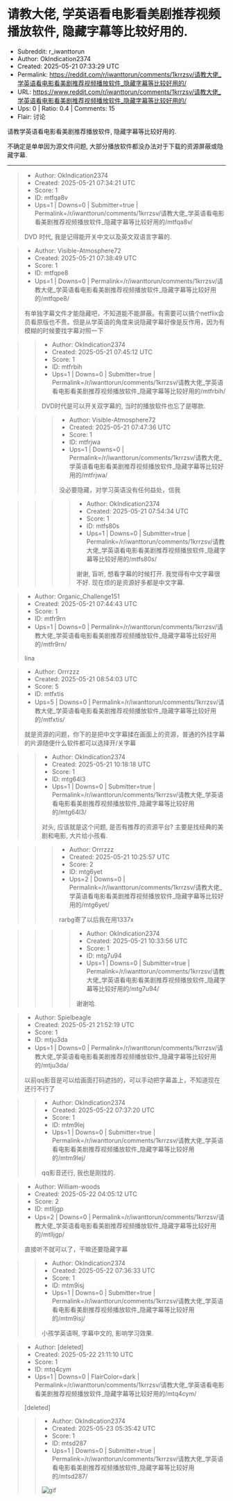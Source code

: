 # 请教大佬, 学英语看电影看美剧推荐视频播放软件, 隐藏字幕等比较好用的.

- Subreddit: r_iwanttorun
- Author: OkIndication2374
- Created: 2025-05-21 07:33:29 UTC
- Permalink: https://reddit.com/r/iwanttorun/comments/1krrzsv/请教大佬_学英语看电影看美剧推荐视频播放软件_隐藏字幕等比较好用的/
- URL: https://www.reddit.com/r/iwanttorun/comments/1krrzsv/请教大佬_学英语看电影看美剧推荐视频播放软件_隐藏字幕等比较好用的/
- Ups: 0 | Ratio: 0.4 | Comments: 15
- Flair: 讨论


请教学英语看电影看美剧推荐播放软件, 隐藏字幕等比较好用的.

不确定是单单因为源文件问题,
大部分播放软件都没办法对于下载的资源屏蔽或隐藏字幕.


---

> - Author: OkIndication2374
> - Created: 2025-05-21 07:34:21 UTC
> - Score: 1
> - ID: mtfqa8v
> - Ups=1 | Downs=0 | Submitter=true | Permalink=/r/iwanttorun/comments/1krrzsv/请教大佬_学英语看电影看美剧推荐视频播放软件_隐藏字幕等比较好用的/mtfqa8v/
>
> DVD 时代, 我是记得能开关中文以及英文双语言字幕的.

> - Author: Visible-Atmosphere72
> - Created: 2025-05-21 07:38:49 UTC
> - Score: 1
> - ID: mtfqpe8
> - Ups=1 | Downs=0 | Permalink=/r/iwanttorun/comments/1krrzsv/请教大佬_学英语看电影看美剧推荐视频播放软件_隐藏字幕等比较好用的/mtfqpe8/
>
> 有单独字幕文件才能隐藏吧，不知道能不能屏蔽。有需要可以搞个netflix会员看原版也不贵。但是从学英语的角度来说隐藏字幕好像是反作用，因为有模糊的时候要找字幕对照一下

>> - Author: OkIndication2374
>> - Created: 2025-05-21 07:45:12 UTC
>> - Score: 1
>> - ID: mtfrbih
>> - Ups=1 | Downs=0 | Submitter=true | Permalink=/r/iwanttorun/comments/1krrzsv/请教大佬_学英语看电影看美剧推荐视频播放软件_隐藏字幕等比较好用的/mtfrbih/
>>
>> DVD时代是可以开关双字幕的, 当时的播放软件也忘了是哪款.

>>> - Author: Visible-Atmosphere72
>>> - Created: 2025-05-21 07:47:36 UTC
>>> - Score: 1
>>> - ID: mtfrjwa
>>> - Ups=1 | Downs=0 | Permalink=/r/iwanttorun/comments/1krrzsv/请教大佬_学英语看电影看美剧推荐视频播放软件_隐藏字幕等比较好用的/mtfrjwa/
>>>
>>> 没必要隐藏，对学习英语没有任何益处，信我

>>>> - Author: OkIndication2374
>>>> - Created: 2025-05-21 07:54:34 UTC
>>>> - Score: 1
>>>> - ID: mtfs80s
>>>> - Ups=1 | Downs=0 | Submitter=true | Permalink=/r/iwanttorun/comments/1krrzsv/请教大佬_学英语看电影看美剧推荐视频播放软件_隐藏字幕等比较好用的/mtfs80s/
>>>>
>>>> 谢谢, 盲听, 想看字幕的时候打开. 我觉得有中文字幕很不好. 现在烦的是资源好多都是中文字幕.

> - Author: Organic_Challenge151
> - Created: 2025-05-21 07:44:43 UTC
> - Score: 1
> - ID: mtfr9rn
> - Ups=1 | Downs=0 | Permalink=/r/iwanttorun/comments/1krrzsv/请教大佬_学英语看电影看美剧推荐视频播放软件_隐藏字幕等比较好用的/mtfr9rn/
>
> Iina

> - Author: Orrrzzz
> - Created: 2025-05-21 08:54:03 UTC
> - Score: 5
> - ID: mtfxtis
> - Ups=5 | Downs=0 | Permalink=/r/iwanttorun/comments/1krrzsv/请教大佬_学英语看电影看美剧推荐视频播放软件_隐藏字幕等比较好用的/mtfxtis/
>
> 就是资源的问题，你下的是把中文字幕揉在画面上的资源，普通的外挂字幕的片源随便什么软件都可以选择开/关字幕

>> - Author: OkIndication2374
>> - Created: 2025-05-21 10:18:18 UTC
>> - Score: 1
>> - ID: mtg64l3
>> - Ups=1 | Downs=0 | Submitter=true | Permalink=/r/iwanttorun/comments/1krrzsv/请教大佬_学英语看电影看美剧推荐视频播放软件_隐藏字幕等比较好用的/mtg64l3/
>>
>> 对头, 应该就是这个问题, 是否有推荐的资源平台? 主要是找经典的美剧和电影, 大片给小孩看.

>>> - Author: Orrrzzz
>>> - Created: 2025-05-21 10:25:57 UTC
>>> - Score: 2
>>> - ID: mtg6yet
>>> - Ups=2 | Downs=0 | Permalink=/r/iwanttorun/comments/1krrzsv/请教大佬_学英语看电影看美剧推荐视频播放软件_隐藏字幕等比较好用的/mtg6yet/
>>>
>>> rarbg寄了以后我在用1337x

>>>> - Author: OkIndication2374
>>>> - Created: 2025-05-21 10:33:56 UTC
>>>> - Score: 1
>>>> - ID: mtg7u94
>>>> - Ups=1 | Downs=0 | Submitter=true | Permalink=/r/iwanttorun/comments/1krrzsv/请教大佬_学英语看电影看美剧推荐视频播放软件_隐藏字幕等比较好用的/mtg7u94/
>>>>
>>>> 谢谢哈.

> - Author: Spielbeagle
> - Created: 2025-05-21 21:52:19 UTC
> - Score: 1
> - ID: mtju3da
> - Ups=1 | Downs=0 | Permalink=/r/iwanttorun/comments/1krrzsv/请教大佬_学英语看电影看美剧推荐视频播放软件_隐藏字幕等比较好用的/mtju3da/
>
> 以前qq影音是可以给画面打码遮挡的，可以手动把字幕盖上，不知道现在还行不行了

>> - Author: OkIndication2374
>> - Created: 2025-05-22 07:37:20 UTC
>> - Score: 1
>> - ID: mtm9lej
>> - Ups=1 | Downs=0 | Submitter=true | Permalink=/r/iwanttorun/comments/1krrzsv/请教大佬_学英语看电影看美剧推荐视频播放软件_隐藏字幕等比较好用的/mtm9lej/
>>
>> qq影音还行, 我也是刚找的.

> - Author: William-woods
> - Created: 2025-05-22 04:05:12 UTC
> - Score: 2
> - ID: mtlljgp
> - Ups=2 | Downs=0 | Permalink=/r/iwanttorun/comments/1krrzsv/请教大佬_学英语看电影看美剧推荐视频播放软件_隐藏字幕等比较好用的/mtlljgp/
>
> 直接听不就可以了，干嘛还要隐藏字幕

>> - Author: OkIndication2374
>> - Created: 2025-05-22 07:36:33 UTC
>> - Score: 1
>> - ID: mtm9isj
>> - Ups=1 | Downs=0 | Submitter=true | Permalink=/r/iwanttorun/comments/1krrzsv/请教大佬_学英语看电影看美剧推荐视频播放软件_隐藏字幕等比较好用的/mtm9isj/
>>
>> 小孩学英语啊, 字幕中文的, 影响学习效果.

> - Author: [deleted]
> - Created: 2025-05-22 21:11:10 UTC
> - Score: 1
> - ID: mtq4cym
> - Ups=1 | Downs=0 | FlairColor=dark | Permalink=/r/iwanttorun/comments/1krrzsv/请教大佬_学英语看电影看美剧推荐视频播放软件_隐藏字幕等比较好用的/mtq4cym/
>
> [deleted]

>> - Author: OkIndication2374
>> - Created: 2025-05-23 05:35:42 UTC
>> - Score: 1
>> - ID: mtsd287
>> - Ups=1 | Downs=0 | Submitter=true | Permalink=/r/iwanttorun/comments/1krrzsv/请教大佬_学英语看电影看美剧推荐视频播放软件_隐藏字幕等比较好用的/mtsd287/
>>
>> ![gif](giphy|wdPyyJhJcp3AYUyVYo)
